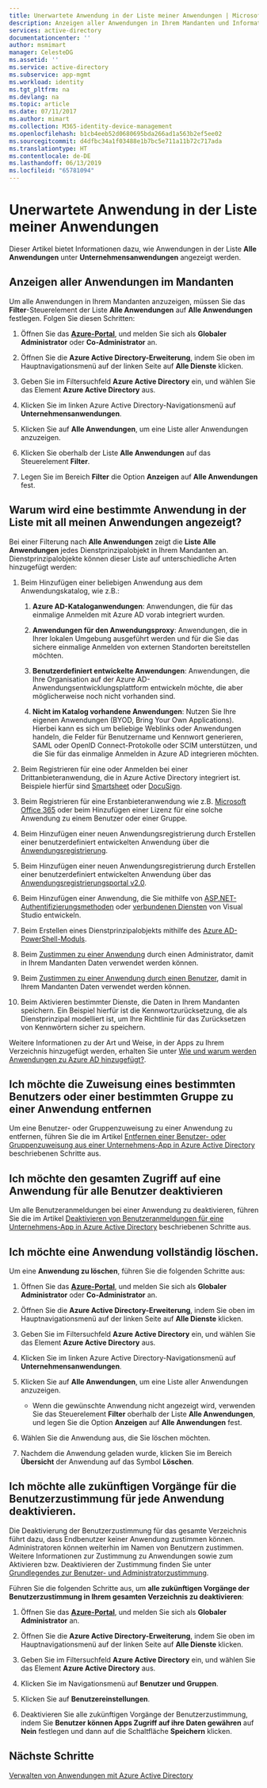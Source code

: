```yaml
---
title: Unerwartete Anwendung in der Liste meiner Anwendungen | Microsoft-Dokumentation
description: Anzeigen aller Anwendungen in Ihrem Mandanten und Informationen dazu, wie Anwendungen in der Liste aller Anwendungen unter „Unternehmensanwendungen“ angezeigt werden.
services: active-directory
documentationcenter: ''
author: msmimart
manager: CelesteDG
ms.assetid: ''
ms.service: active-directory
ms.subservice: app-mgmt
ms.workload: identity
ms.tgt_pltfrm: na
ms.devlang: na
ms.topic: article
ms.date: 07/11/2017
ms.author: mimart
ms.collection: M365-identity-device-management
ms.openlocfilehash: b1cb4eeb52d0680695bda266ad1a563b2ef5ee02
ms.sourcegitcommit: d4dfbc34a1f03488e1b7bc5e711a11b72c717ada
ms.translationtype: HT
ms.contentlocale: de-DE
ms.lasthandoff: 06/13/2019
ms.locfileid: "65781094"
---
```

# <a name="unexpected-application-in-my-applications-list"></a>Unerwartete Anwendung in der Liste meiner Anwendungen

Dieser Artikel bietet Informationen dazu, wie Anwendungen in der Liste **Alle Anwendungen** unter **Unternehmensanwendungen** angezeigt werden. 

## <a name="how-to-see-all-applications-in-your-tenant"></a>Anzeigen aller Anwendungen im Mandanten

Um alle Anwendungen in Ihrem Mandanten anzuzeigen, müssen Sie das **Filter**-Steuerelement der Liste **Alle Anwendungen** auf **Alle Anwendungen** festlegen. Folgen Sie diesen Schritten:

1.  Öffnen Sie das [**Azure-Portal**](https://portal.azure.com/), und melden Sie sich als **Globaler Administrator** oder **Co-Administrator** an.

2.  Öffnen Sie die **Azure Active Directory-Erweiterung**, indem Sie oben im Hauptnavigationsmenü auf der linken Seite auf **Alle Dienste** klicken.

3.  Geben Sie im Filtersuchfeld **Azure Active Directory** ein, und wählen Sie das Element **Azure Active Directory** aus.

4.  Klicken Sie im linken Azure Active Directory-Navigationsmenü auf **Unternehmensanwendungen**.

5.  Klicken Sie auf **Alle Anwendungen**, um eine Liste aller Anwendungen anzuzeigen.

6.  Klicken Sie oberhalb der Liste **Alle Anwendungen** auf das Steuerelement **Filter**.

7.  Legen Sie im Bereich **Filter** die Option **Anzeigen** auf **Alle Anwendungen** fest.

## <a name="why-does-a-specific-application-appear-in-my-all-applications-list"></a>Warum wird eine bestimmte Anwendung in der Liste mit all meinen Anwendungen angezeigt?

Bei einer Filterung nach **Alle Anwendungen** zeigt die **Liste** **Alle Anwendungen** jedes Dienstprinzipalobjekt in Ihrem Mandanten an. Dienstprinzipalobjekte können dieser Liste auf unterschiedliche Arten hinzugefügt werden:

1. Beim Hinzufügen einer beliebigen Anwendung aus dem Anwendungskatalog, wie z.B.:

   1. **Azure AD-Kataloganwendungen**: Anwendungen, die für das einmalige Anmelden mit Azure AD vorab integriert wurden.

   2. **Anwendungen für den Anwendungsproxy**: Anwendungen, die in Ihrer lokalen Umgebung ausgeführt werden und für die Sie das sichere einmalige Anmelden von externen Standorten bereitstellen möchten.

   3. **Benutzerdefiniert entwickelte Anwendungen**: Anwendungen, die Ihre Organisation auf der Azure AD-Anwendungsentwicklungsplattform entwickeln möchte, die aber möglicherweise noch nicht vorhanden sind.

   4. **Nicht im Katalog vorhandene Anwendungen**: Nutzen Sie Ihre eigenen Anwendungen (BYOD, Bring Your Own Applications). Hierbei kann es sich um beliebige Weblinks oder Anwendungen handeln, die Felder für Benutzername und Kennwort generieren, SAML oder OpenID Connect-Protokolle oder SCIM unterstützen, und die Sie für das einmalige Anmelden in Azure AD integrieren möchten.

2. Beim Registrieren für eine oder Anmelden bei einer Drittanbieteranwendung, die in Azure Active Directory integriert ist.<sup></sup> Beispiele hierfür sind [Smartsheet](https://app.smartsheet.com/b/home) oder [DocuSign](https://www.docusign.net/member/MemberLogin.aspx).

3. Beim Registrieren für eine Erstanbieteranwendung wie z.B. [Microsoft Office 365](https://products.office.com/) oder beim Hinzufügen einer Lizenz für eine solche Anwendung zu einem Benutzer oder einer Gruppe.

4. Beim Hinzufügen einer neuen Anwendungsregistrierung durch Erstellen einer benutzerdefiniert entwickelten Anwendung über die [Anwendungsregistrierung](https://docs.microsoft.com/azure/active-directory/active-directory-app-registration).

5. Beim Hinzufügen einer neuen Anwendungsregistrierung durch Erstellen einer benutzerdefiniert entwickelten Anwendung über das [Anwendungsregistrierungsportal v2.0](https://docs.microsoft.com/azure/active-directory/develop/active-directory-v2-app-registration).

6. Beim Hinzufügen einer Anwendung, die Sie mithilfe von [ASP.NET-Authentifizierungsmethoden](https://www.asp.net/visual-studio/overview/2013/creating-web-projects-in-visual-studio#orgauthoptions) oder [verbundenen Diensten](https://blogs.msdn.com/b/visualstudio/archive/2014/11/19/connecting-to-cloud-services.aspx) von Visual Studio entwickeln.

7. Beim Erstellen eines Dienstprinzipalobjekts mithilfe des [Azure AD-PowerShell-Moduls](/powershell/azure/install-adv2?view=azureadps-2.0).

8. Beim [Zustimmen zu einer Anwendung](https://docs.microsoft.com/azure/active-directory/develop/active-directory-devhowto-multi-tenant-overview) durch einen Administrator, damit in Ihrem Mandanten Daten verwendet werden können.

9. Beim [Zustimmen zu einer Anwendung durch einen Benutzer](https://docs.microsoft.com/azure/active-directory/develop/active-directory-devhowto-multi-tenant-overview), damit in Ihrem Mandanten Daten verwendet werden können.

10. Beim Aktivieren bestimmter Dienste, die Daten in Ihrem Mandanten speichern. Ein Beispiel hierfür ist die Kennwortzurücksetzung, die als Dienstprinzipal modelliert ist, um Ihre Richtlinie für das Zurücksetzen von Kennwörtern sicher zu speichern.

Weitere Informationen zu der Art und Weise, in der Apps zu Ihrem Verzeichnis hinzugefügt werden, erhalten Sie unter [Wie und warum werden Anwendungen zu Azure AD hinzugefügt?](https://docs.microsoft.com/azure/active-directory/develop/active-directory-how-applications-are-added).

## <a name="i-want-to-remove-a-specific-users-or-groups-assignment-to-an-application"></a>Ich möchte die Zuweisung eines bestimmten Benutzers oder einer bestimmten Gruppe zu einer Anwendung entfernen

Um eine Benutzer- oder Gruppenzuweisung zu einer Anwendung zu entfernen, führen Sie die im Artikel [Entfernen einer Benutzer- oder Gruppenzuweisung aus einer Unternehmens-App in Azure Active Directory](https://docs.microsoft.com/azure/active-directory/active-directory-coreapps-remove-assignment-azure-portal) beschriebenen Schritte aus.

## <a name="i-want-to-disable-all-access-to-an-application-for-every-user"></a>Ich möchte den gesamten Zugriff auf eine Anwendung für alle Benutzer deaktivieren

Um alle Benutzeranmeldungen bei einer Anwendung zu deaktivieren, führen Sie die im Artikel [Deaktivieren von Benutzeranmeldungen für eine Unternehmens-App in Azure Active Directory](https://docs.microsoft.com/azure/active-directory/active-directory-coreapps-disable-app-azure-portal) beschriebenen Schritte aus.

## <a name="i-want-to-delete-an-application-entirely"></a>Ich möchte eine Anwendung vollständig löschen.

Um eine **Anwendung zu löschen**, führen Sie die folgenden Schritte aus:

1. Öffnen Sie das [**Azure-Portal**](https://portal.azure.com/), und melden Sie sich als **Globaler Administrator** oder **Co-Administrator** an.

2. Öffnen Sie die **Azure Active Directory-Erweiterung**, indem Sie oben im Hauptnavigationsmenü auf der linken Seite auf **Alle Dienste** klicken.

3. Geben Sie im Filtersuchfeld **Azure Active Directory** ein, und wählen Sie das Element **Azure Active Directory** aus.

4. Klicken Sie im linken Azure Active Directory-Navigationsmenü auf **Unternehmensanwendungen**.

5. Klicken Sie auf **Alle Anwendungen**, um eine Liste aller Anwendungen anzuzeigen.

   * Wenn die gewünschte Anwendung nicht angezeigt wird, verwenden Sie das Steuerelement **Filter** oberhalb der Liste **Alle Anwendungen**, und legen Sie die Option **Anzeigen** auf **Alle Anwendungen** fest.

6. Wählen Sie die Anwendung aus, die Sie löschen möchten.

7. Nachdem die Anwendung geladen wurde, klicken Sie im Bereich **Übersicht** der Anwendung auf das Symbol **Löschen**.

## <a name="i-want-to-disable-all-future-user-consent-operations-to-any-application"></a>Ich möchte alle zukünftigen Vorgänge für die Benutzerzustimmung für jede Anwendung deaktivieren.

Die Deaktivierung der Benutzerzustimmung für das gesamte Verzeichnis führt dazu, dass Endbenutzer keiner Anwendung zustimmen können. Administratoren können weiterhin im Namen von Benutzern zustimmen. Weitere Informationen zur Zustimmung zu Anwendungen sowie zum Aktivieren bzw. Deaktivieren der Zustimmung finden Sie unter [Grundlegendes zur Benutzer- und Administratorzustimmung](https://docs.microsoft.com/azure/active-directory/develop/active-directory-devhowto-multi-tenant-overview).

Führen Sie die folgenden Schritte aus, um **alle zukünftigen Vorgänge der Benutzerzustimmung in Ihrem gesamten Verzeichnis zu deaktivieren**:

1.  Öffnen Sie das [**Azure-Portal**](https://portal.azure.com/), und melden Sie sich als **Globaler Administrator** an.

2.  Öffnen Sie die **Azure Active Directory-Erweiterung**, indem Sie oben im Hauptnavigationsmenü auf der linken Seite auf **Alle Dienste** klicken.

3.  Geben Sie im Filtersuchfeld **Azure Active Directory** ein, und wählen Sie das Element **Azure Active Directory** aus.

4.  Klicken Sie im Navigationsmenü auf **Benutzer und Gruppen**.

5.  Klicken Sie auf **Benutzereinstellungen**.

6.  Deaktivieren Sie alle zukünftigen Vorgänge der Benutzerzustimmung, indem Sie **Benutzer können Apps Zugriff auf ihre Daten gewähren** auf **Nein** festlegen und dann auf die Schaltfläche **Speichern** klicken.

## <a name="next-steps"></a>Nächste Schritte
[Verwalten von Anwendungen mit Azure Active Directory](what-is-application-management.md)
